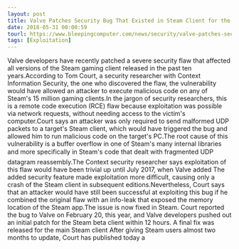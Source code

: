 ```yaml
---
layout: post
title: Valve Patches Security Bug That Existed in Steam Client for the Past Ten Years
date: 2018-05-31 00:00:59
tourl: https://www.bleepingcomputer.com/news/security/valve-patches-security-bug-that-existed-in-steam-client-for-the-past-ten-years/
tags: [Exploitation]
---
```

Valve developers have recently patched a severe security flaw that affected all versions of the Steam gaming client released in the past ten years.According to Tom Court, a security researcher with Context Information Security, the one who discovered the flaw, the vulnerability would have allowed an attacker to execute malicious code on any of Steam's 15 million gaming clients.In the jargon of security researchers, this is a remote code execution (RCE) flaw because exploitation was possible via network requests, without needing access to the victim's computer.Court says an attacker was only required to send malformed UDP packets to a target's Steam client, which would have triggered the bug and allowed him to run malicious code on the target's PC.The root cause of this vulnerability is a buffer overflow in one of Steam's many internal libraries and more specifically in Steam's code that dealt with fragmented UDP datagram reassembly.The Context security researcher says exploitation of this flaw would have been trivial up until July 2017, when Valve added The added security feature made exploitation more difficult, causing only a crash of the Steam client in subsequent editions.Nevertheless, Court says that an attacker would have still been successful at exploiting this bug if he combined the original flaw with an info-leak that exposed the memory location of the Steam app.The issue is now fixed in Steam. Court reported the bug to Valve on February 20, this year, and Valve developers pushed out an initial patch for the Steam beta client within 12 hours. A final fix was released for the main Steam client After giving Steam users almost two months to update, Court has published today a 